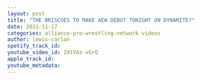 ```yaml
---
layout: post
title: "THE BRISCOES TO MAKE AEW DEBUT TONIGHT ON DYNAMITE?"
date: 2021-11-17
categories: alliance-pro-wrestling-network videos
author: lewis-carlan
spotify_track_id: 
youtube_video_id: Z4tV4z-vGrQ
apple_track_id: 
youtube_metadata: 
---
```


